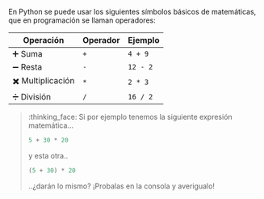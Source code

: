 En Python se puede usar los siguientes sı́mbolos básicos de matemáticas, que en programación se llaman operadores:

|Operación	     | Operador  | Ejemplo  | 
|-------------	 |----------	|-------  |
| :heavy_plus_sign: Suma           | `+`       | `4 + 9`  | 
| :heavy_minus_sign: Resta          | `-`       | `12 - 2` | 
| :heavy_multiplication_x: Multiplicación | `*`       | `2 * 3`  | 
| :heavy_division_sign: División       | `/`       | `16 / 2` |
 
>  :thinking_face:  Si por ejemplo tenemos la siguiente expresión matemática...
>
> ```python
> 5 + 30 * 20
> ```
>
> y esta otra..
>
> ``` python
> (5 + 30) * 20
> ```
>
> ..¿darán lo mismo? ¡Probalas en la consola y averigualo!